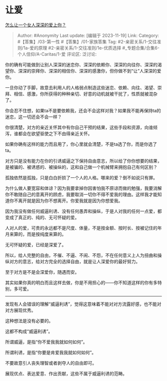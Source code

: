 # 让爱
[怎么让一个女人深深的爱上你？](https://www.zhihu.com/question/19689377/answer/2961481302)

> Author: #Anonymity
> Last update: [编辑于 2023-11-19]
> Link:
> Category: #【答集】/03-第一性 #【答集】/01-家族答集
> Tag: #2-亲密关系/1-交往准则/1a-爱的原理 #2-亲密关系/1-交往准则/1e-优质选择 #_专题合集/合集6-个人信仰/A-Caritas/1-爱
> 评论区:
> 泛讨论:

你的确有可能做到让别人深深的迷恋你、深深的依赖你、深深的向往你、深深的渴望你、深深的崇拜你、深深的相信你、深深的感激你，但你做不到“让”人深深的爱你。

一旦你动了手脚，故意去利用人的人格弱点制造这些迷恋、依赖、向往、渴望、崇拜、相信、感激，你所获得的种种亲切、好意的动机就被干扰了，性质就被混杂了。

你会忍不住想，如果ta不是要依赖我，还会不会这样对我？如果我不能再保持ta的迷恋，这一切还会不会一样？

你很清楚，对方的亲近关怀其中有你自己干预的结果，这些手段和资源，向谁倾泻，谁都会在欲望驱使之下不由得亲近关怀。

如果你确有这样的能力而且用了，你心里就会清楚，不是ta选了你，而是你选了ta。

对方只是没有能力在你的引诱威逼之下保持自由意志，所以给了你你想要的结果，是被骗的、被诱惑的、被操纵的，这和自己做一个机械臂来拥抱自己有何区别？

孤独依然是孤独，只是白白折损了一个人的人格。哪来的爱？倒不如说只有罪。

为什么做人要宽容和体谅？因为我要拿掉你因害怕我不原谅而做的勉强，我要消解你不敢随自己的意离开的顾虑，我要取消一切你不得不爱我的理由。这样我才能知道你不离开就是因为你不想离开。你爱我就是因为你想爱我。

因为我没有做任何威逼利诱、没有任何愚弄和操纵，于是人对我的任何一点爱，都变成了真正的、纯的、无可怀疑的爱。

人对人的爱，可贵的永远都不是尺度、体量，不是按金额、按时长、按被记住的年月来算的，而是按纯度来算的。

无可怀疑的爱，已经是深爱了。

所以，给人完整的自由，不催、不逼、不闹、不怨，不在任何意义上人为扭曲和操纵对方的意志，给对方完全的选择自由，就是让人深爱你的最好努力。

至于对方是不是会深爱你，随遇而安。

其实如果你真的明白而且这样去做，你是不用担心的——你不知道这样的你有多特别，多可爱。

--------------------

发现有人会错误的理解“威逼利诱”，觉得这意味着不能对对方流露好感，也不能对对方展现优秀。

这种想法是没有必要的。

这都不构成“威逼利诱”。

所谓威逼，是指“你不爱我我就如何如何”。

所谓利诱，是指“你要是肯爱我我就如何如何”。

不要故意引人丧失理智或者剥夺人的自由即可。

展现优点、表达爱意、作出贡献，这些不属于威逼利诱的范畴。
